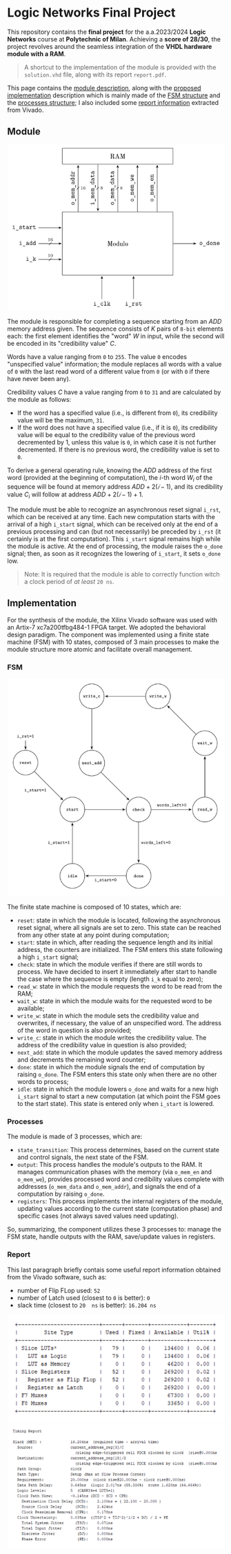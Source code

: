 # Logic Networks Final Project

This repository contains the **final project** for the a.a.2023/2024 **Logic Networks** course at **Polytechnic of Milan**. Achieving a **score of 28/30**, the project revolves around the seamless integration of the **VHDL hardware module with a RAM**.

> A shortcut to the implementation of the module is provided with the `solution.vhd` file, along with its report `report.pdf`.

This page contains the [module description](##Module), along with the [proposed implementation](##Implementation) description which is mainly made of the [FSM structure](###FSM) and the [processes structure](###Processes); I also included some [report information](###Report) extracted from Vivado.

## Module

![module](/docs/report/img/module.png)

The module is responsible for completing a sequence starting from an $ADD$ memory address given. The sequence consists of $K$ pairs of `8-bit` elements each: the first element identifies the "word" $W$ in input, while the second will be encoded in its "credibility value" $C$.

Words have a value ranging from `0` to `255`. The value `0` encodes "unspecified value" information; the module replaces all words with a value of `0` with the last read word of a different value from `0` (or with `0` if there have never been any).

Credibility values $C$ have a value ranging from `0` to `31` and are calculated by the module as follows:
- If the word has a specified value (i.e., is different from `0`), its credibility value will be the maximum, `31`.
- If the word does not have a specified value (i.e., if it is `0`), its credibility value will be equal to the credibility value of the previous word decremented by 1, unless this value is `0`, in which case it is not further decremented. If there is no previous word, the credibility value is set to `0`.

To derive a general operating rule, knowing the $ADD$ address of the first word (provided at the beginning of computation), the $i$-th word $W_i$ of the sequence will be found at memory address $ADD + 2(𝑖 − 1)$, and its credibility value $C_i$ will follow at address $ADD + 2(𝑖 − 1) + 1$.

The module must be able to recognize an asynchronous reset signal `i_rst`, which can be received at any time. Each new computation starts with the arrival of a high `i_start` signal, which can be received only at the end of a previous processing and can (but not necessarily) be preceded by `i_rst` (it certainly is at the first computation). This `i_start` signal remains high while the module is active. At the end of processing, the module raises the `o_done` signal; then, as soon as it recognizes the lowering of `i_start`, it sets `o_done` low.

> Note: It is required that the module is able to correctly function witch a clock period of _at least_ `20 ns`.

## Implementation

For the synthesis of the module, the Xilinx Vivado software was used with an Artix-7 xc7a200tfbg484-1 FPGA target. We adopted the behavioral design paradigm. The component was implemented using a finite state machine (FSM) with 10 states, composed of 3 main processes to make the module structure more atomic and facilitate overall management.

### FSM

![fsm](/docs/report/img/fsm.png)

The finite state machine is composed of 10 states, which are:
- `reset`: state in which the module is located, following the asynchronous reset signal, where all signals are set to zero. This state can be reached from any other state at any point during computation;
- `start`: state in which, after reading the sequence length and its initial address, the counters are initialized. The FSM enters this state following a high `i_start` signal;
- `check`: state in which the module verifies if there are still words to process. We have decided to insert it immediately after start to handle the case where the sequence is empty (length `i_k` equal to zero);
- `read_w`: state in which the module requests the word to be read from the RAM;
- `wait_w`: state in which the module waits for the requested word to be available;
- `write_w`: state in which the module sets the credibility value and overwrites, if necessary, the value of an unspecified word. The address of the word in question is also provided;
- `write_c`: state in which the module writes the credibility value. The address of the credibility value in question is also provided;
- `next_add`: state in which the module updates the saved memory address and decrements the remaining word counter;
- `done`: state in which the module signals the end of computation by raising `o_done`. The FSM enters this state only when there are no other words to process;
- `idle`: state in which the module lowers `o_done` and waits for a new high `i_start` signal to start a new computation (at which point the FSM goes to the start state). This state is entered only when `i_start` is lowered.

### Processes

The module is made of 3 processes, which are:
- `state_transition`: This process determines, based on the current state and control signals, the next state of the FSM.
- `output`: This process handles the module's outputs to the RAM. It manages communication phases with the memory (via `o_mem_en` and `o_mem_we`), provides processed word and credibility values complete with addresses (`o_mem_data` and `o_mem_addr`), and signals the end of a computation by raising `o_done`.
- `registers`: This process implements the internal registers of the module, updating values according to the current state (computation phase) and specific cases (not always saved values need updating).

So, summarizing, the component utilizes these 3 processes to: manage the FSM state, handle outputs with the RAM, save/update values in registers.

### Report
This last paragraph briefly contais some useful report information obtained from the Vivado software, such as:
- number of Flip FLop used: `52`
- number of Latch used (closest to `0` is better): `0`
- slack time (closest to `20  ns` is better): `16.204 ns` 

![report_components](/docs/report/img/report_components.png)
![report_timing](/docs/report/img/report_timing.png)
